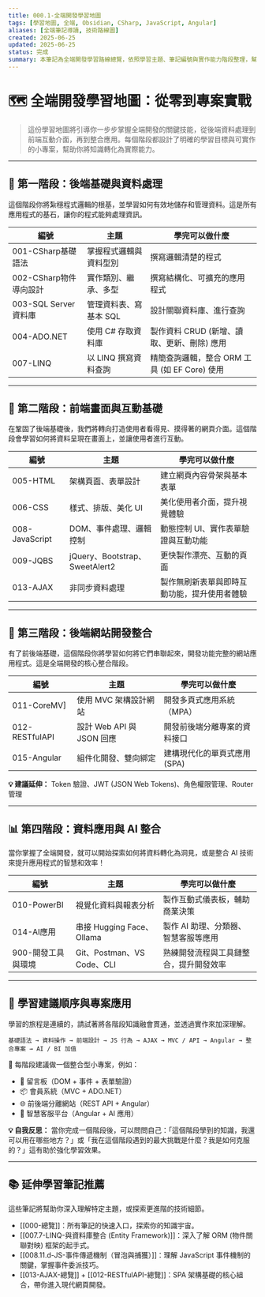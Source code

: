 ```yaml
---
title: 000.1-全端開發學習地圖
tags: [學習地圖, 全端, Obsidian, CSharp, JavaScript, Angular]
aliases: [全端筆記導讀, 技術路線圖]
created: 2025-06-25
updated: 2025-06-25
status: 完成
summary: 本筆記為全端開發學習路線總覽，依照學習主題、筆記編號與實作能力階段整理，幫助你整合知識與規劃實戰。
---
```


# 🗺️ 全端開發學習地圖：從零到專案實戰

>這份學習地圖將引導你一步步掌握全端開發的關鍵技能，從後端資料處理到前端互動介面，再到整合應用。每個階段都設計了明確的學習目標與可實作的小專案，幫助你將知識轉化為實際能力。

---
## 🧱 **第一階段：後端基礎與資料處理**

這個階段你將紮穩程式邏輯的根基，並學習如何有效地儲存和管理資料。這是所有應用程式的基石，讓你的程式能夠處理資訊。

| 編號                | 主題            | 學完可以做什麼                         |
| ----------------- | ------------- | ------------------------------- |
| 001-CSharp基礎語法    | 掌握程式邏輯與資料型別   | 撰寫邏輯清楚的程式                       |
| 002-CSharp物件導向設計  | 實作類別、繼承、多型    | 撰寫結構化、可擴充的應用程式                  |
| 003-SQL Server資料庫 | 管理資料表、寫基本 SQL | 設計關聯資料庫、進行查詢                    |
| 004-ADO.NET       | 使用 C# 存取資料庫   | 製作資料 CRUD (新增、讀取、更新、刪除) 應用      |
| 007-LINQ          | 以 LINQ 撰寫資料查詢 | 精簡查詢邏輯，整合 ORM 工具 (如 EF Core) 使用 |

---

## 🎨 第二階段：前端畫面與互動基礎

在鞏固了後端基礎後，我們將轉向打造使用者看得見、摸得著的網頁介面。這個階段會學習如何將資料呈現在畫面上，並讓使用者進行互動。

| 編號             | 主題                           | 學完可以做什麼                |
| -------------- | ---------------------------- | ---------------------- |
| 005-HTML       | 架構頁面、表單設計                    | 建立網頁內容骨架與基本表單          |
| 006-CSS        | 樣式、排版、美化 UI                  | 美化使用者介面，提升視覺體驗         |
| 008-JavaScript | DOM、事件處理、邏輯控制                | 動態控制 UI、實作表單驗證與互動功能    |
| 009-JQBS       | jQuery、Bootstrap、SweetAlert2 | 更快製作漂亮、互動的頁面           |
| 013-AJAX       | 非同步資料處理                      | 製作無刷新表單與即時互動功能，提升使用者體驗 |

---

## 🧩 第三階段：後端網站開發整合

有了前後端基礎，這個階段你將學習如何將它們串聯起來，開發功能完整的網站應用程式。這是全端開發的核心整合階段。

| 編號             | 主題                   | 學完可以做什麼           |
| -------------- | -------------------- | ----------------- |
| 011-CoreMV]    | 使用 MVC 架構設計網站        | 開發多頁式應用系統（MPA）    |
| 012-RESTfulAPI | 設計 Web API 與 JSON 回應 | 開發前後端分離專案的資料接口    |
| 015-Angular    | 組件化開發、雙向綁定           | 建構現代化的單頁式應用 (SPA) |
**💡 建議延伸：** Token 驗證、JWT (JSON Web Tokens)、角色權限管理、Router 管理

---

## 📊 第四階段：資料應用與 AI 整合

當你掌握了全端開發，就可以開始探索如何將資料轉化為洞見，或是整合 AI 技術來提升應用程式的智慧和效率！

| 編號          | 主題                      | 學完可以做什麼              |
| ----------- | ----------------------- | -------------------- |
| 010-PowerBI | 視覺化資料與報表分析              | 製作互動式儀表板，輔助商業決策      |
| 014-AI應用    | 串接 Hugging Face、Ollama  | 製作 AI 助理、分類器、智慧客服等應用 |
| 900-開發工具與環境 | Git、Postman、VS Code、CLI | 熟練開發流程與工具鏈整合，提升開發效率  |

---

## 🔁 學習建議順序與專案應用

學習的旅程是連續的，請試著將各階段知識融會貫通，並透過實作來加深理解。

```plaintext
基礎語法 → 資料操作 → 前端設計 → JS 行為 → AJAX → MVC / API → Angular → 整合專案 → AI / BI 加值
```

📌 每階段建議做一個整合型小專案，例如：
- 📝 留言板（DOM + 事件 + 表單驗證）
- 📦 會員系統（MVC + ADO.NET）
- 🌐 前後端分離網站（REST API + Angular）
- 🤖 智慧客服平台（Angular + AI 應用）

**💡 自我反思：** 當你完成一個階段後，可以問問自己：「這個階段學到的知識，我還可以用在哪些地方？」或「我在這個階段遇到的最大挑戰是什麼？我是如何克服的？」這有助於強化學習效果。

---

## 📚 延伸學習筆記推薦

這些筆記將幫助你深入理解特定主題，或探索更進階的技術細節。

- [[000-總覽]]：所有筆記的快速入口，探索你的知識宇宙。
- [[007.7-LINQ-與資料庫整合 (Entity Framework)]]：深入了解 ORM (物件關聯對映) 框架的起手式。
- [[008.11.d-JS-事件傳遞機制（冒泡與捕獲）]]：理解 JavaScript 事件機制的關鍵，掌握事件委派技巧。
- [[013-AJAX-總覽]] + [[012-RESTfulAPI-總覽]]：SPA 架構基礎的核心組合，帶你進入現代網頁開發。 